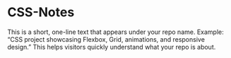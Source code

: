 # CSS-Notes
This is a short, one-line text that appears under your repo name. Example:  “CSS project showcasing Flexbox, Grid, animations, and responsive design.”  This helps visitors quickly understand what your repo is about.
